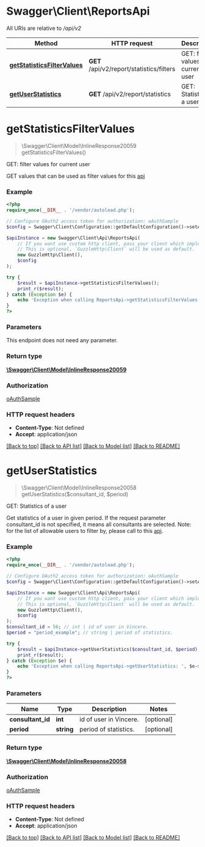 # Swagger\Client\ReportsApi

All URIs are relative to */api/v2*

Method | HTTP request | Description
------------- | ------------- | -------------
[**getStatisticsFilterValues**](ReportsApi.md#getstatisticsfiltervalues) | **GET** /api/v2/report/statistics/filters | GET: filter values for current user
[**getUserStatistics**](ReportsApi.md#getuserstatistics) | **GET** /api/v2/report/statistics | GET: Statistics of a user

# **getStatisticsFilterValues**
> \Swagger\Client\Model\InlineResponse20059 getStatisticsFilterValues()

GET: filter values for current user

GET values that can be used as filter values for this [api](documentation.html#operation/getUserStatistics)

### Example
```php
<?php
require_once(__DIR__ . '/vendor/autoload.php');

// Configure OAuth2 access token for authorization: oAuthSample
$config = Swagger\Client\Configuration::getDefaultConfiguration()->setAccessToken('YOUR_ACCESS_TOKEN');

$apiInstance = new Swagger\Client\Api\ReportsApi(
    // If you want use custom http client, pass your client which implements `GuzzleHttp\ClientInterface`.
    // This is optional, `GuzzleHttp\Client` will be used as default.
    new GuzzleHttp\Client(),
    $config
);

try {
    $result = $apiInstance->getStatisticsFilterValues();
    print_r($result);
} catch (Exception $e) {
    echo 'Exception when calling ReportsApi->getStatisticsFilterValues: ', $e->getMessage(), PHP_EOL;
}
?>
```

### Parameters
This endpoint does not need any parameter.

### Return type

[**\Swagger\Client\Model\InlineResponse20059**](../Model/InlineResponse20059.md)

### Authorization

[oAuthSample](../../README.md#oAuthSample)

### HTTP request headers

 - **Content-Type**: Not defined
 - **Accept**: application/json

[[Back to top]](#) [[Back to API list]](../../README.md#documentation-for-api-endpoints) [[Back to Model list]](../../README.md#documentation-for-models) [[Back to README]](../../README.md)

# **getUserStatistics**
> \Swagger\Client\Model\InlineResponse20058 getUserStatistics($consultant_id, $period)

GET: Statistics of a user

Get statistics of a user in given period. If the request parameter consultant_id is not specified, it means all consultants are selected. Note: for the list of allowable users to filter by, please call to this [api](documentation.html#operation/getStatisticsFilterValues).

### Example
```php
<?php
require_once(__DIR__ . '/vendor/autoload.php');

// Configure OAuth2 access token for authorization: oAuthSample
$config = Swagger\Client\Configuration::getDefaultConfiguration()->setAccessToken('YOUR_ACCESS_TOKEN');

$apiInstance = new Swagger\Client\Api\ReportsApi(
    // If you want use custom http client, pass your client which implements `GuzzleHttp\ClientInterface`.
    // This is optional, `GuzzleHttp\Client` will be used as default.
    new GuzzleHttp\Client(),
    $config
);
$consultant_id = 56; // int | id of user in Vincere.
$period = "period_example"; // string | period of statistics.

try {
    $result = $apiInstance->getUserStatistics($consultant_id, $period);
    print_r($result);
} catch (Exception $e) {
    echo 'Exception when calling ReportsApi->getUserStatistics: ', $e->getMessage(), PHP_EOL;
}
?>
```

### Parameters

Name | Type | Description  | Notes
------------- | ------------- | ------------- | -------------
 **consultant_id** | **int**| id of user in Vincere. | [optional]
 **period** | **string**| period of statistics. | [optional]

### Return type

[**\Swagger\Client\Model\InlineResponse20058**](../Model/InlineResponse20058.md)

### Authorization

[oAuthSample](../../README.md#oAuthSample)

### HTTP request headers

 - **Content-Type**: Not defined
 - **Accept**: application/json

[[Back to top]](#) [[Back to API list]](../../README.md#documentation-for-api-endpoints) [[Back to Model list]](../../README.md#documentation-for-models) [[Back to README]](../../README.md)

